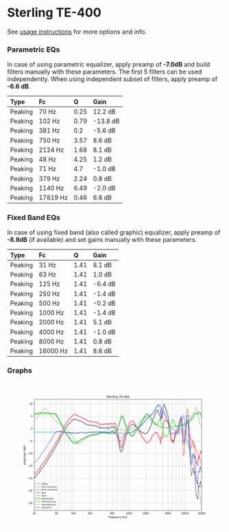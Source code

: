 # Sterling TE-400
See [usage instructions](https://github.com/jaakkopasanen/AutoEq#usage) for more options and info.

### Parametric EQs
In case of using parametric equalizer, apply preamp of **-7.0dB** and build filters manually
with these parameters. The first 5 filters can be used independently.
When using independent subset of filters, apply preamp of **-6.6 dB**.

| Type    | Fc       |    Q | Gain     |
|:--------|:---------|:-----|:---------|
| Peaking | 70 Hz    | 0.25 | 12.2 dB  |
| Peaking | 102 Hz   | 0.79 | -13.8 dB |
| Peaking | 381 Hz   | 0.2  | -5.6 dB  |
| Peaking | 750 Hz   | 3.57 | 8.6 dB   |
| Peaking | 2124 Hz  | 1.68 | 8.1 dB   |
| Peaking | 48 Hz    | 4.25 | 1.2 dB   |
| Peaking | 71 Hz    | 4.7  | -1.0 dB  |
| Peaking | 379 Hz   | 2.24 | 0.8 dB   |
| Peaking | 1140 Hz  | 6.49 | -2.0 dB  |
| Peaking | 17819 Hz | 0.46 | 6.8 dB   |

### Fixed Band EQs
In case of using fixed band (also called graphic) equalizer, apply preamp of **-8.8dB**
(if available) and set gains manually with these parameters.

| Type    | Fc       |    Q | Gain    |
|:--------|:---------|:-----|:--------|
| Peaking | 31 Hz    | 1.41 | 8.1 dB  |
| Peaking | 63 Hz    | 1.41 | 1.0 dB  |
| Peaking | 125 Hz   | 1.41 | -6.4 dB |
| Peaking | 250 Hz   | 1.41 | -1.4 dB |
| Peaking | 500 Hz   | 1.41 | -0.2 dB |
| Peaking | 1000 Hz  | 1.41 | -1.4 dB |
| Peaking | 2000 Hz  | 1.41 | 5.1 dB  |
| Peaking | 4000 Hz  | 1.41 | -1.0 dB |
| Peaking | 8000 Hz  | 1.41 | 0.8 dB  |
| Peaking | 16000 Hz | 1.41 | 8.6 dB  |

### Graphs
![](./Sterling%20TE-400.png)